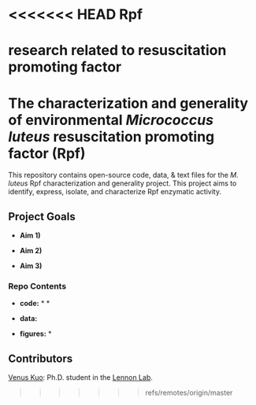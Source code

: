 <<<<<<< HEAD
Rpf
===

research related to resuscitation promoting factor
=======
# The characterization and generality of environmental *Micrococcus luteus* resuscitation promoting factor (Rpf)
This repository contains open-source code, data, & text files for the *M. luteus* Rpf characterization and generality project. This project aims to identify, express, isolate, and characterize Rpf enzymatic activity. 

## Project Goals

* **Aim 1)**

* **Aim 2)**

* **Aim 3)**

### Repo Contents

* **code:**
	* 
	* 

* **data:**


* **figures:**
  *

## Contributors

[Venus Kuo](https://github.com/vkuo2): Ph.D. student in the [Lennon Lab](http://www.indiana.edu/~microbes/people.php).
>>>>>>> refs/remotes/origin/master

